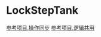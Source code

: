 # LockStepTank
[参考项目,操作同步](https://github.com/QinZhuo/IDG_Game_One)
[参考项目,逻辑共用](https://github.com/CraneInForest/LockStepSimpleFramework-Server.git)
